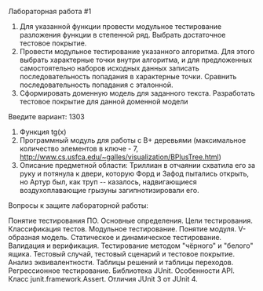 Лабораторная работа #1
1. Для указанной функции провести модульное тестирование разложения функции в степенной ряд. Выбрать достаточное тестовое покрытие.
2. Провести модульное тестирование указанного алгоритма. Для этого выбрать характерные точки внутри алгоритма, и для предложенных самостоятельно наборов исходных данных записать последовательность попадания в характерные точки. Сравнить последовательность попадания с эталонной.
3. Сформировать доменную модель для заданного текста.  Разработать тестовое покрытие для данной доменной модели

Введите вариант: 1303

1. Функция tg(x)
2. Программный модуль для работы с B+ деревьями (максимальное количество элементов в ключе - 7, http://www.cs.usfca.edu/~galles/visualization/BPlusTree.html)
3. Описание предметной области:
Триллиан в отчаянии схватила его за руку и потянула к двери, которую Форд и Зафод пытались открыть, но Артур был, как труп -- казалось, надвигающиеся воздухоплавающие грызуны загипнотизировали его.
 

Вопросы к защите лабораторной работы:

Понятие тестирования ПО. Основные определения.
Цели тестирования. Классификация тестов.
Модульное тестирование. Понятие модуля.
V-образная модель. Статическое и динамическое тестирование.
Валидация и верификация. Тестирование методом "чёрного" и "белого" ящика.
Тестовый случай, тестовый сценарий и тестовое покрытие.
Анализ эквивалентности.
Таблицы решений и таблицы переходов.
Регрессионное тестирование.
Библиотека JUnit. Особенности API. Класс junit.framework.Assert.
Отличия JUnit 3 от JUnit 4.
